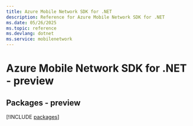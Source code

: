 ```yaml
---
title: Azure Mobile Network SDK for .NET
description: Reference for Azure Mobile Network SDK for .NET
ms.date: 05/26/2025
ms.topic: reference
ms.devlang: dotnet
ms.service: mobilenetwork
---
```

# Azure Mobile Network SDK for .NET - preview
## Packages - preview
[!INCLUDE [packages](mobile-network-index.md)]